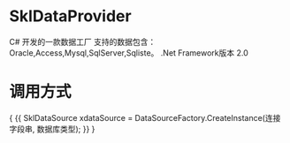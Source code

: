 # SklDataProvider
C# 开发的一款数据工厂
支持的数据包含：Oracle,Access,Mysql,SqlServer,Sqliste。
.Net Framework版本 2.0


# 调用方式

{ {{ SklDataSource xdataSource = DataSourceFactory.CreateInstance(连接字段串, 数据库类型); }} }




